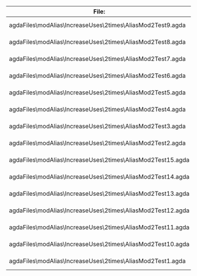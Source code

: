 File:|Agda
---|---
agdaFiles\modAlias\IncreaseUses\2times\AliasMod2Test9.agda|300 KB
agdaFiles\modAlias\IncreaseUses\2times\AliasMod2Test8.agda|303 KB
agdaFiles\modAlias\IncreaseUses\2times\AliasMod2Test7.agda|307 KB
agdaFiles\modAlias\IncreaseUses\2times\AliasMod2Test6.agda|307 KB
agdaFiles\modAlias\IncreaseUses\2times\AliasMod2Test5.agda|299 KB
agdaFiles\modAlias\IncreaseUses\2times\AliasMod2Test4.agda|293 KB
agdaFiles\modAlias\IncreaseUses\2times\AliasMod2Test3.agda|312 KB
agdaFiles\modAlias\IncreaseUses\2times\AliasMod2Test2.agda|302 KB
agdaFiles\modAlias\IncreaseUses\2times\AliasMod2Test15.agda|308 KB
agdaFiles\modAlias\IncreaseUses\2times\AliasMod2Test14.agda|309 KB
agdaFiles\modAlias\IncreaseUses\2times\AliasMod2Test13.agda|300 KB
agdaFiles\modAlias\IncreaseUses\2times\AliasMod2Test12.agda|306 KB
agdaFiles\modAlias\IncreaseUses\2times\AliasMod2Test11.agda|307 KB
agdaFiles\modAlias\IncreaseUses\2times\AliasMod2Test10.agda|308 KB
agdaFiles\modAlias\IncreaseUses\2times\AliasMod2Test1.agda|306 KB
